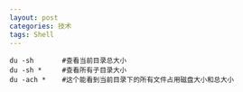 ```yaml
---
layout: post
categories: 技术
tags: Shell   
---
```

	
	  
	du -sh       #查看当前目录总大小    
	du -sh *     #查看所有子目录大小    
	du -ach *    #这个能看到当前目录下的所有文件占用磁盘大小和总大小
